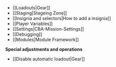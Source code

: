 * [[Loadouts|Gear]]
* [[Staging|Stageing Zone]]
* [[Insignia and selectors|How to add a insignia]]
* [[Player Variables]]
* [[Settings|CBA-Mission-Settings]]
* [[Debugging]]
* [[Modules|Module Framework]]

**Special adjustments and operations**
* [[Disable automatic loadout|Gear]]
